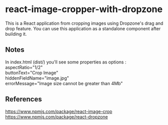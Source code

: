 # react-image-cropper-with-dropzone
This is a React application from cropping images using Dropzone's drag and drop feature.
You can use this application as a standalone component after building it.

## Notes
In index.html (dist/) you'll see some properties as options :<br/>
aspectRatio="1/2" <br/>
buttonText="Crop Image" <br/>
hiddenFieldName="image.jpg" <br/>
errorMessage="Image size cannot be greater than 4Mb"<br/>

## References
https://www.npmjs.com/package/react-image-crop <br/>
https://www.npmjs.com/package/react-dropzone
